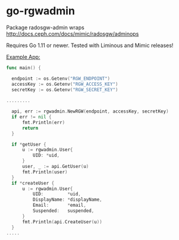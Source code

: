 # go-rgwadmin

Package radosgw-admin wraps http://docs.ceph.com/docs/mimic/radosgw/adminops

Requires Go 1.11 or newer. Tested with Liminous and Mimic releases!


[Example App:](https://github.com/Kataklysm/go-rgwadmin/examples/)

  ```go
  func main() {

	endpoint := os.Getenv("RGW_ENDPOINT")
	accessKey := os.Getenv("RGW_ACCESS_KEY")
	secretKey := os.Getenv("RGW_SECRET_KEY")
    
  .........

	api, err := rgwadmin.NewRGW(endpoint, accessKey, secretKey)
	if err != nil {
		fmt.Println(err)
		return
	}

	if *getUser {
		u := rgwadmin.User{
			UID: *uid,
		}
		user, _ := api.GetUser(u)
		fmt.Println(user)
	}
	if *createUser {
		u := rgwadmin.User{
			UID:         *uid,
			DisplayName: *displayName,
			Email:       *email,
			Suspended:   suspended,
		}
		fmt.Println(api.CreateUser(u))
	}
  .....
  ```
